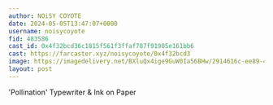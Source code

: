 ```yaml
---
author: NOiSY COYOTE
date: 2024-05-05T13:47:07+0000
username: noisycoyote
fid: 483586
cast_id: 0x4f32bcd36c1815f561f3ffaf787f91905e161bb6
cast: https://farcaster.xyz/noisycoyote/0x4f32bcd3
image: https://imagedelivery.net/BXluQx4ige9GuW0Ia56BHw/2914616c-ee89-4732-9a17-4e877a6bca00/original
layout: post
---
```


'Pollination'
Typewriter & Ink on Paper

<img src='https://imagedelivery.net/BXluQx4ige9GuW0Ia56BHw/2914616c-ee89-4732-9a17-4e877a6bca00/original' alt='' referrerpolicy='no-referrer'/>
